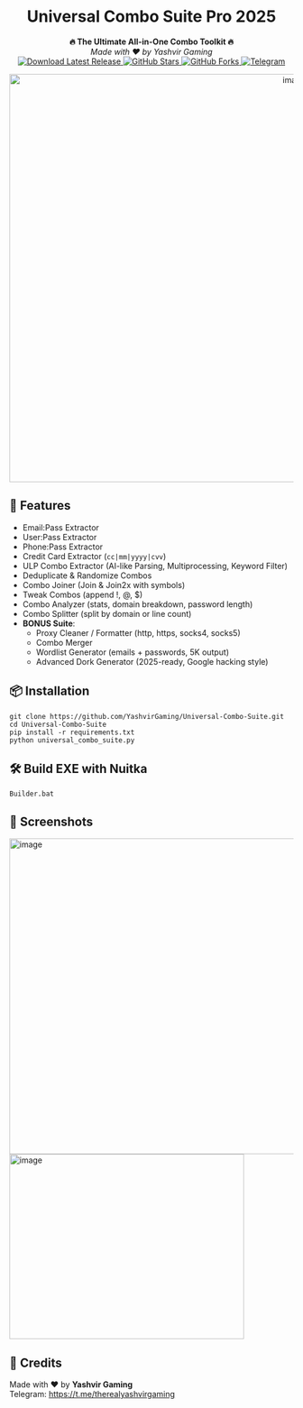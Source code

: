 <h1 align="center">Universal Combo Suite Pro 2025</h1>
<p align="center">
  <b>🔥 The Ultimate All-in-One Combo Toolkit 🔥</b><br>
  <i>Made with ♥ by Yashvir Gaming</i><br>
  <a href="https://github.com/YashvirGaming/Universal-Combo-Suite/releases/latest">
    <img src="https://img.shields.io/github/v/release/YashvirGaming/Universal-Combo-Suite?label=Download%20Latest&color=brightgreen" alt="Download Latest Release">
  </a>
  <a href="https://github.com/YashvirGaming/Universal-Combo-Suite/stargazers">
    <img src="https://img.shields.io/github/stars/YashvirGaming/Universal-Combo-Suite?style=social" alt="GitHub Stars">
  </a>
  <a href="https://github.com/YashvirGaming/Universal-Combo-Suite/network/members">
    <img src="https://img.shields.io/github/forks/YashvirGaming/Universal-Combo-Suite?style=social" alt="GitHub Forks">
  </a>
  <a href="https://t.me/therealyashvirgaming">
    <img src="https://img.shields.io/badge/Telegram-Join-blue?logo=telegram" alt="Telegram">
  </a>
</p>

<p align="center">
<img width="994" height="724" alt="image" src="https://github.com/user-attachments/assets/6dd4c0d5-b08d-4f49-8943-34e4b8fcc801" />
</p>

<h2>🚀 Features</h2>
<ul>
  <li>Email:Pass Extractor</li>
  <li>User:Pass Extractor</li>
  <li>Phone:Pass Extractor</li>
  <li>Credit Card Extractor (<code>cc|mm|yyyy|cvv</code>)</li>
  <li>ULP Combo Extractor (AI-like Parsing, Multiprocessing, Keyword Filter)</li>
  <li>Deduplicate & Randomize Combos</li>
  <li>Combo Joiner (Join & Join2x with symbols)</li>
  <li>Tweak Combos (append !, @, $)</li>
  <li>Combo Analyzer (stats, domain breakdown, password length)</li>
  <li>Combo Splitter (split by domain or line count)</li>
  <li><b>BONUS Suite</b>:
    <ul>
      <li>Proxy Cleaner / Formatter (http, https, socks4, socks5)</li>
      <li>Combo Merger</li>
      <li>Wordlist Generator (emails + passwords, 5K output)</li>
      <li>Advanced Dork Generator (2025-ready, Google hacking style)</li>
    </ul>
  </li>
</ul>

<h2>📦 Installation</h2>
<pre><code>git clone https://github.com/YashvirGaming/Universal-Combo-Suite.git
cd Universal-Combo-Suite
pip install -r requirements.txt
python universal_combo_suite.py
</code></pre>

<h2>🛠 Build EXE with Nuitka</h2>
<pre><code>Builder.bat</code></pre>

<h2>📸 Screenshots</h2>
<p>
  <img width="827" height="560" alt="image" src="https://github.com/user-attachments/assets/cae8c4c1-6d72-4bad-a2aa-9b332f69f5f4" />
  
  <img width="416" height="328" alt="image" src="https://github.com/user-attachments/assets/2477301b-e0f8-47c6-953c-09a0294deffa" />
</p>

<h2>📜 Credits</h2>
<p>
  Made with ♥ by <b>Yashvir Gaming</b><br>
  Telegram: <a href="https://t.me/therealyashvirgaming">https://t.me/therealyashvirgaming</a>
</p>
